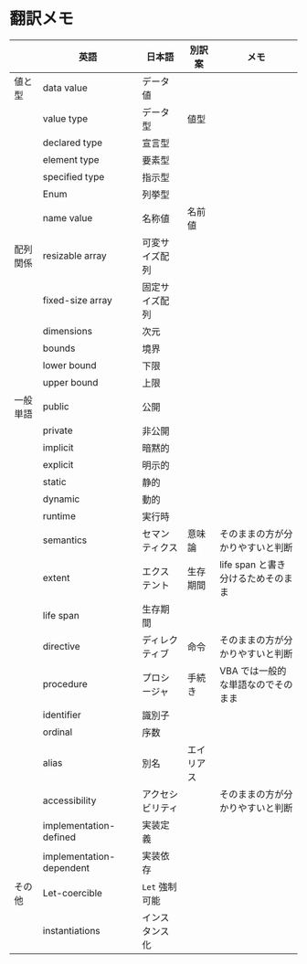 # 翻訳メモ

|          | 英語                     | 日本語         | 別訳案     | メモ                               |
| -------- | ------------------------ | -------------- | ---------- | ---------------------------------- |
| 値と型   | data value               | データ値       |            |                                    |
|          | value type               | データ型       | 値型       |                                    |
|          | declared type            | 宣言型         |            |                                    |
|          | element type             | 要素型         |            |                                    |
|          | specified type           | 指示型         |            |                                    |
|          | Enum                     | 列挙型         |            |                                    |
|          | name value               | 名称値         | 名前値     |                                    |
| 配列関係 | resizable array          | 可変サイズ配列 |            |                                    |
|          | fixed-size array         | 固定サイズ配列 |            |                                    |
|          | dimensions               | 次元           |            |                                    |
|          | bounds                   | 境界           |            |                                    |
|          | lower bound              | 下限           |            |                                    |
|          | upper bound              | 上限           |            |                                    |
| 一般単語 | public                   | 公開           |            |                                    |
|          | private                  | 非公開         |            |                                    |
|          | implicit                 | 暗黙的         |            |                                    |
|          | explicit                 | 明示的         |            |                                    |
|          | static                   | 静的           |            |                                    |
|          | dynamic                  | 動的           |            |                                    |
|          | runtime                  | 実行時         |            |                                    |
|          | semantics                | セマンティクス | 意味論     | そのままの方が分かりやすいと判断   |
|          | extent                   | エクステント   | 生存期間   | life span と書き分けるためそのまま |
|          | life span                | 生存期間       |            |                                    |
|          | directive                | ディレクティブ | 命令       | そのままの方が分かりやすいと判断   |
|          | procedure                | プロシージャ   | 手続き     | VBA では一般的な単語なのでそのまま |
|          | identifier               | 識別子         |            |                                    |
|          | ordinal                  | 序数           |            |                                    |
|          | alias                    | 別名           | エイリアス |                                    |
|          | accessibility            | アクセシビリティ |  | そのままの方が分かりやすいと判断   |
|          | implementation-defined   | 実装定義       |            |                                    |
|          | implementation-dependent | 実装依存       |            |                                    |
| その他   | Let-coercible            | `Let` 強制可能 |            |                                    |
|          | instantiations           | インスタンス化 |            |                                    |
